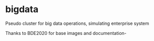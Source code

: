 # bigdata
Pseudo cluster for big data operations, simulating enterprise system

Thanks to BDE2020 for base images and documentation-
